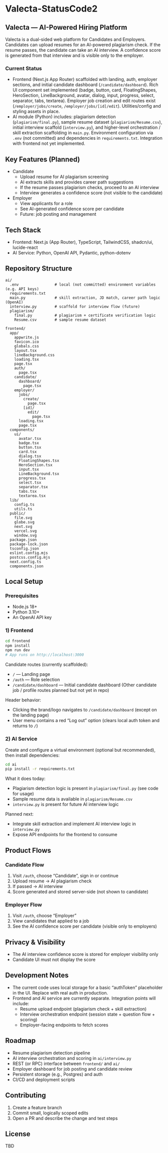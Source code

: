 # Valecta-StatusCode2

## Valecta — AI-Powered Hiring Platform

Valecta is a dual-sided web platform for Candidates and Employers. Candidates can upload resumes for an AI-powered plagiarism check. If the resume passes, the candidate can take an AI interview. A confidence score is generated from that interview and is visible only to the employer.

### Current Status

- Frontend (Next.js App Router) scaffolded with landing, auth, employer sections, and initial candidate dashboard (`/candidate/dashboard`). Rich UI component set implemented (badge, button, card, FloatingShapes, HeroSection, LineBackground, avatar, dialog, input, progress, select, separator, tabs, textarea). Employer job creation and edit routes exist (`/employer/jobs/create`, `/employer/jobs/[id]/edit`). Utilities/config and styling assets in place.
- AI module (Python) includes: plagiarism detection (`plagiarism/final.py`), sample resume dataset (`plagiarism/Resume.csv`), initial interview scaffold (`interview.py`), and higher-level orchestration / skill extraction scaffolding in `main.py`. Environment configuration via `.env` (not committed) and dependencies in `requirements.txt`. Integration with frontend not yet implemented.

## Key Features (Planned)

- Candidate
  - Upload resume for AI plagiarism screening
  - AI extracts skills and provides career path suggestions
  - If the resume passes plagiarism checks, proceed to an AI interview
  - Interview generates a confidence score (not visible to the candidate)
- Employer
  - View applicants for a role
  - See AI-generated confidence score per candidate
  - Future: job posting and management

## Tech Stack

- Frontend: Next.js (App Router), TypeScript, TailwindCSS, shadcn/ui, lucide-react
- AI Service: Python, OpenAI API, Pydantic, python-dotenv

## Repository Structure

```text
ai/
  .env                # local (not committed) environment variables (e.g. API keys)
  requirements.txt
  main.py             # skill extraction, JD match, career path logic (OpenAI)
  interview.py        # scaffold for interview flow (future)
  plagiarism/
    final.py          # plagiarism + certificate verification logic
    Resume.csv        # sample resume dataset

frontend/
  app/
    appwrite.js
    favicon.ico
    globals.css
    layout.tsx
    lineBackground.css
    loading.tsx
    page.tsx
    auth/
      page.tsx
    candidate/
      dashboard/
        page.tsx
    employer/
      jobs/
        create/
          page.tsx
        [id]/
          edit/
            page.tsx
      loading.tsx
      page.tsx
  components/
    ui/
      avatar.tsx
      badge.tsx
      button.tsx
      card.tsx
      dialog.tsx
      FloatingShapes.tsx
      HeroSection.tsx
      input.tsx
      LineBackground.tsx
      progress.tsx
      select.tsx
      separator.tsx
      tabs.tsx
      textarea.tsx
  lib/
    config.ts
    utils.ts
  public/
    file.svg
    globe.svg
    next.svg
    vercel.svg
    window.svg
  package.json
  package-lock.json
  tsconfig.json
  eslint.config.mjs
  postcss.config.mjs
  next.config.ts
  components.json
```

## Local Setup

### Prerequisites

- Node.js 18+
- Python 3.10+
- An OpenAI API key

### 1) Frontend

```bash
cd frontend
npm install
npm run dev
# App runs on http://localhost:3000
```

Candidate routes (currently scaffolded):

- `/` — Landing page
- `/auth` — Role selection
- `/candidate/dashboard` — Initial candidate dashboard
  (Other candidate job / profile routes planned but not yet in repo)

Header behavior:

- Clicking the brand/logo navigates to `/candidate/dashboard` (except on the landing page)
- User menu contains a red “Log out” option (clears local auth token and returns to `/`)

### 2) AI Service

Create and configure a virtual environment (optional but recommended), then install dependencies:

```bash
cd ai
pip install -r requirements.txt
```

What it does today:

- Plagiarism detection logic is present in `plagiarism/final.py` (see code for usage)
- Sample resume data is available in `plagiarism/Resume.csv`
- `interview.py` is present for future AI interview logic

Planned next:

- Integrate skill extraction and implement AI interview logic in `interview.py`
- Expose API endpoints for the frontend to consume

## Product Flows

### Candidate Flow

1. Visit `/auth`, choose “Candidate”, sign in or continue
2. Upload resume → AI plagiarism check
3. If passed → AI interview
4. Score generated and stored server-side (not shown to candidate)

### Employer Flow

1. Visit `/auth`, choose “Employer”
2. View candidates that applied to a job
3. See the AI confidence score per candidate (visible only to employers)

## Privacy & Visibility

- The AI interview confidence score is stored for employer visibility only
- Candidate UI must not display the score

## Development Notes

- The current code uses local storage for a basic “authToken” placeholder in the UI. Replace with real auth in production.
- Frontend and AI service are currently separate. Integration points will include:
  - Resume upload endpoint (plagiarism check + skill extraction)
  - Interview orchestration endpoint (session state + question flow + scoring)
  - Employer-facing endpoints to fetch scores

## Roadmap

- Resume plagiarism detection pipeline
- AI interview orchestration and scoring in `ai/interview.py`
- REST (or RPC) interface between `frontend/` and `ai/`
- Employer dashboard for job posting and candidate review
- Persistent storage (e.g., Postgres) and auth
- CI/CD and deployment scripts

## Contributing

1. Create a feature branch
2. Commit small, logically scoped edits
3. Open a PR and describe the change and test steps

## License

TBD

